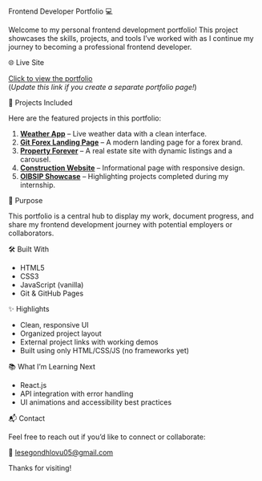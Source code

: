 Frontend Developer Portfolio 💻

Welcome to my personal frontend development portfolio! This project showcases the skills, projects, and tools I’ve worked with as I continue my journey to becoming a professional frontend developer.

 🌐 Live Site

[Click to view the portfolio](https://pertuniasegoss.github.io/Portfolio/)  
(*Update this link if you create a separate portfolio page!*)


🧰 Projects Included

Here are the featured projects in this portfolio:

1. **[Weather App](https://pertuniasegoss.github.io/Weather-App/)** – Live weather data with a clean interface.
2. **[Git Forex Landing Page](https://pertuniasegoss.github.io/Git-Forex/)** – A modern landing page for a forex brand.
3. **[Property Forever](https://pertuniasegoss.github.io/Property-Forever/)** – A real estate site with dynamic listings and a carousel.
4. **[Construction Website](https://pertuniasegoss.github.io/Construction-Page/)** – Informational page with responsive design.
5. **[OIBSIP Showcase](https://pertuniasegoss.github.io/OIBSIP/)** – Highlighting projects completed during my internship.

🎯 Purpose

This portfolio is a central hub to display my work, document progress, and share my frontend development journey with potential employers or collaborators.

🛠️ Built With

- HTML5
- CSS3
- JavaScript (vanilla)
- Git & GitHub Pages

✨ Highlights

- Clean, responsive UI
- Organized project layout
- External project links with working demos
- Built using only HTML/CSS/JS (no frameworks yet)

📚 What I’m Learning Next

- React.js
- API integration with error handling
- UI animations and accessibility best practices

📬 Contact

Feel free to reach out if you’d like to connect or collaborate:

📧 lesegondhlovu05@gmail.com

Thanks for visiting!
